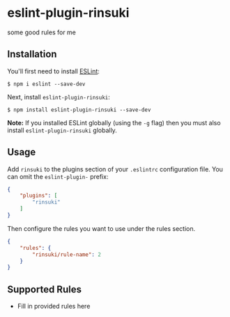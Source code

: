 # eslint-plugin-rinsuki

some good rules for me

## Installation

You'll first need to install [ESLint](http://eslint.org):

```
$ npm i eslint --save-dev
```

Next, install `eslint-plugin-rinsuki`:

```
$ npm install eslint-plugin-rinsuki --save-dev
```

**Note:** If you installed ESLint globally (using the `-g` flag) then you must also install `eslint-plugin-rinsuki` globally.

## Usage

Add `rinsuki` to the plugins section of your `.eslintrc` configuration file. You can omit the `eslint-plugin-` prefix:

```json
{
    "plugins": [
        "rinsuki"
    ]
}
```


Then configure the rules you want to use under the rules section.

```json
{
    "rules": {
        "rinsuki/rule-name": 2
    }
}
```

## Supported Rules

* Fill in provided rules here





